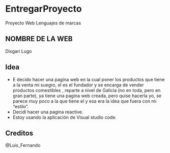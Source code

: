 # EntregarProyecto
Proyecto Web Lenguajes de marcas
## NOMBRE DE LA WEB
Disgari Lugo
## Idea
- E decido hacer una pagina web en la cual poner los productos que tiene a la venta mi suegro,
el es el fundador y se encarga de vender productos comestibles , reparte a nivel de Galicia (no en
toda, pero en gran parte), ya tiene una pagina web creada, pero quise hacerla yo, se parece muy
poco a la que tiene el y esa era la idea que fuera con mi “estilo”.
- Decidí hacer una pagina reactive.
- Estoy usando la aplicación de Visual studio code.
## Creditos 
@Luis_Fernando
